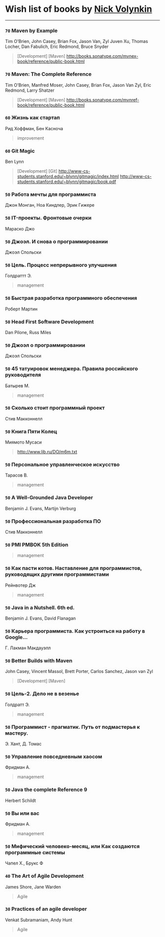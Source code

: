 # Wish list of books by [Nick Volynkin](https://www.linkedin.com/in/nickvolynkin)
---

### `70` Maven by Example
Tim O'Brien, John Casey, Brian Fox, Jason Van, Zyl Juven Xu, Thomas Locher, Dan Fabulich, Eric Redmond, Bruce Snyder
> [Development] [Maven]
> http://books.sonatype.com/mvnex-book/reference/public-book.html

### `70` Maven: The Complete Reference
Tim O'Brien, Manfred Moser, John Casey, Brian Fox, Jason Van Zyl, Eric Redmond, Larry Shatzer
> [Development] [Maven]
> http://books.sonatype.com/mvnref-book/reference/public-book.html

### `60` Жизнь как стартап
Рид Хоффман, Бен Касноча
> improvement

### `60` Git Magic
Ben Lynn
> [Development] [Git]
> http://www-cs-students.stanford.edu/~blynn/gitmagic/index.html
> http://www-cs-students.stanford.edu/~blynn/gitmagic/book.pdf

### `50` Работа мечты для программиста
Джон Монган, Ноа Киндлер, Эрик Гижере

### `50` IT-проекты. Фронтовые очерки
Мараско Джо

### `50` Джоэл. И снова о программировании
Джоэл Спольски

### `50` Цель. Процесс непрерывного улучшения
Голдраттт Э.
> management

### `50` Быстрая разработка программного обеспечения
Роберт Мартин

### `50` Head First Software Development
Dan Pilone, Russ Miles

### `50` Джоэл о программировании
Джоэл Спольски

### `50` 45 татуировок менеджера. Правила российского руководителя
Батырев М.
> management

### `50` Сколько стоит программный проект
Стив Макконнелл

### `50` Книга Пяти Колец
Миямото Мусаси
> http://www.lib.ru/DO/m6m.txt

### `50` Персональное управленческое искусство
Тарасов В.
> management

### `50` A Well-Grounded Java Developer
Benjamin J. Evans, Martijn Verburg

### `50` Профессиональная разработка ПО
Стив Макконнелл

### `50` PMI PMBOK 5th Edition
> management

### `50` Как пасти котов. Наставление для программистов, руководящих другими программистами
Рейнвотер Дж
> management

### `50` Java in a Nutshell. 6th ed.
Benjamin J. Evans, David Flanagan

### `50` Карьера программиста. Как устроиться на работу в Google...
Г. Лакман Макдауэлл

### `50` Better Builds with Maven
John Casey, Vincent Massol, Brett Porter, Carlos Sanchez, Jason van Zyl
> [Development] [Maven]

### `50` Цель-2. Дело не в везенье
Голдратт Э.
> management

### `50` Программист - прагматик. Путь от подмастерья к мастеру.
Э. Хант, Д. Томас

### `50` Управление повседневным хаосом
Фридман А.
> management

### `50` Java the complete Reference 9
Herbert Schildt

### `50` Вы или вас
Фридман А.
> management

### `50` Мифический человеко-месяц, или Как создаются программные системы
Чапел Х., Брукс Ф

### `40` The Art of Agile Development
James Shore, Jane Warden
> Agile

### `30` Practices of an agile developer
Venkat Subramaniam, Andy Hunt
> Agile

